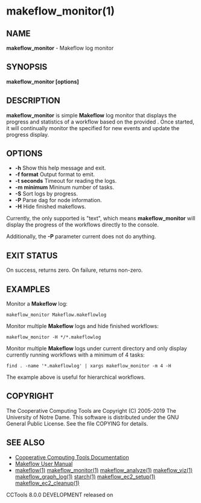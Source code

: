 






















# makeflow_monitor(1)

## NAME
**makeflow_monitor** - Makeflow log monitor

## SYNOPSIS
****makeflow_monitor [options] <makeflowlog>****

## DESCRIPTION
**makeflow_monitor** is simple **Makeflow** log monitor that displays the
progress and statistics of a workflow based on the provided <makeflowlog>.
Once started, it will continually monitor the specified <makeflowlogs> for
new events and update the progress display.

## OPTIONS

- **-h** Show this help message and exit.
- **-f format** Output format to emit.
- **-t seconds** Timeout for reading the logs.
- **-m minimum** Mininum number of tasks.
- **-S** Sort logs by progress.
- **-P** Parse dag for node information.
- **-H** Hide finished makeflows.


Currently, the only supported <format> is "text", which means
**makeflow_monitor** will display the progress of the workflows directly to
the console.

Additionally, the **-P** parameter current does not do anything.

## EXIT STATUS
On success, returns zero.  On failure, returns non-zero.

## EXAMPLES
Monitor a **Makeflow** log:
```
makeflow_monitor Makeflow.makeflowlog
```
Monitor multiple **Makeflow** logs and hide finished workflows:
```
makeflow_monitor -H */*.makeflowlog
```
Monitor multiple **Makeflow** logs under current directory and only display
currently running workflows with a minimum of 4 tasks:
```
find . -name '*.makeflowlog' | xargs makeflow_monitor -m 4 -H
```
The example above is useful for hierarchical workflows.

## COPYRIGHT
The Cooperative Computing Tools are Copyright (C) 2005-2019 The University of Notre Dame.  This software is distributed under the GNU General Public License.  See the file COPYING for details.

## SEE ALSO

- [Cooperative Computing Tools Documentation]("../index.html")
- [Makeflow User Manual]("../makeflow.html")
- [makeflow(1)](makeflow.md) [makeflow_monitor(1)](makeflow_monitor.md) [makeflow_analyze(1)](makeflow_analyze.md) [makeflow_viz(1)](makeflow_viz.md) [makeflow_graph_log(1)](makeflow_graph_log.md) [starch(1)](starch.md) [makeflow_ec2_setup(1)](makeflow_ec2_setup.md) [makeflow_ec2_cleanup(1)](makeflow_ec2_cleanup.md) 


CCTools 8.0.0 DEVELOPMENT released on 
